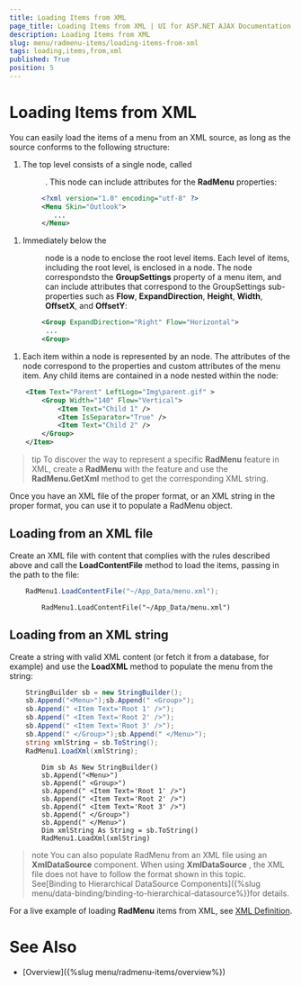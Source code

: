 ```yaml
---
title: Loading Items from XML
page_title: Loading Items from XML | UI for ASP.NET AJAX Documentation
description: Loading Items from XML
slug: menu/radmenu-items/loading-items-from-xml
tags: loading,items,from,xml
published: True
position: 5
---
```


# Loading Items from XML



You can easily load the items of a menu from an XML source, as long as the source conforms to the following structure:

1. The top level consists of a single node, called <Menu>. This node can include attributes for the __RadMenu__ properties:

````XML
	    <?xml version="1.0" encoding="utf-8" ?>
	    <Menu Skin="Outlook">
	       ...
	    </Menu> 
````



1. Immediately below the <Menu> node is a <Group> node to enclose the root level items. Each level of items, including the root level, is enclosed in a <Group> node. The <Group> node correspondsto the __GroupSettings__ property of a menu item, and can include attributes that correspond to the GroupSettings sub-properties such as __Flow__, __ExpandDirection__, __Height__, __Width__, __OffsetX__, and __OffsetY__:

````XML
	    <Group ExpandDirection="Right" Flow="Horizontal">
	     ...
	    <Group> 
````



1. Each item within a <Group> node is represented by an <Item> node. The attributes of the <Item> node correspond to the properties and custom attributes of the menu item. Any child items are contained in a <Group> node nested within the <Item> node:

````XML
	<Item Text="Parent" LeftLogo="Img\parent.gif" >
	    <Group Width="140" Flow="Vertical">
	        <Item Text="Child 1" />
	        <Item IsSeparator="True" />
	        <Item Text="Child 2" />
	    </Group>
	</Item>
````



>tip To discover the way to represent a specific __RadMenu__ feature in XML, create a __RadMenu__ with the feature and use the __RadMenu.GetXml__ method to get the corresponding XML string.
>


Once you have an XML file of the proper format, or an XML string in the proper format, you can use it to populate a RadMenu object.

## Loading from an XML file

Create an XML file with content that complies with the rules described above and call the __LoadContentFile__ method to load the items, passing in the path to the file:





````C#
	RadMenu1.LoadContentFile("~/App_Data/menu.xml");		
````
````VB.NET
	    RadMenu1.LoadContentFile("~/App_Data/menu.xml")
````


## Loading from an XML string

Create a string with valid XML content (or fetch it from a database, for example) and use the __LoadXML__ method to populate the menu from the string:





````C#
	StringBuilder sb = new StringBuilder();
	sb.Append("<Menu>");sb.Append(" <Group>");
	sb.Append(" <Item Text='Root 1' />");
	sb.Append(" <Item Text='Root 2' />");
	sb.Append(" <Item Text='Root 3' />");
	sb.Append(" </Group>");sb.Append(" </Menu>");
	string xmlString = sb.ToString();
	RadMenu1.LoadXml(xmlString);	
````
````VB.NET
	    Dim sb As New StringBuilder()
	    sb.Append("<Menu>")
	    sb.Append(" <Group>")
	    sb.Append(" <Item Text='Root 1' />")
	    sb.Append(" <Item Text='Root 2' />")
	    sb.Append(" <Item Text='Root 3' />")
	    sb.Append(" </Group>")
	    sb.Append(" </Menu>")
	    Dim xmlString As String = sb.ToString()
	    RadMenu1.LoadXml(xmlString)
````


>note You can also populate RadMenu from an XML file using an __XmlDataSource__ component. When using __XmlDataSource__ , the XML file does not have to follow the format shown in this topic. See[Binding to Hierarchical DataSource Components]({%slug menu/data-binding/binding-to-hierarchical-datasource%})for details.
>


For a live example of loading __RadMenu__ items from XML, see [XML Definition](http://demos.telerik.com/aspnet-ajax/Menu/Examples/Programming/XmlDefinition/DefaultCS.aspx).



# See Also

 * [Overview]({%slug menu/radmenu-items/overview%})
